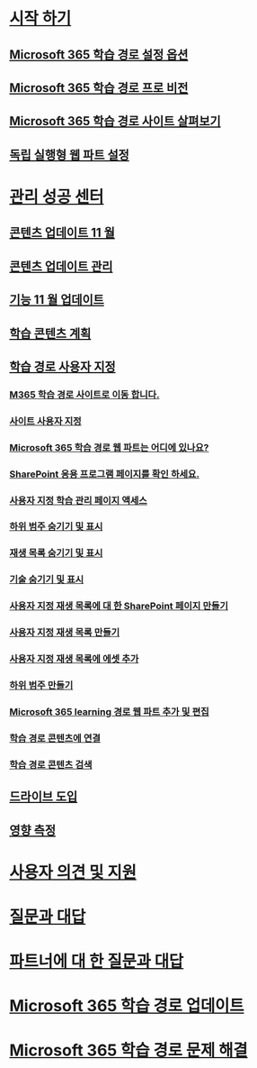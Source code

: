 # [시작 하기](index.md)
## [Microsoft 365 학습 경로 설정 옵션](custom_setupoptions.md)
## [Microsoft 365 학습 경로 프로 비전](custom_provision.md)
## [Microsoft 365 학습 경로 사이트 살펴보기](custom_exploresite.md)
## [독립 실행형 웹 파트 설정](custom_manualsetup.md)
# [관리 성공 센터](custom_successcenter.md)
## [콘텐츠 업데이트 11 월](custom_contentupdates.md)
## [콘텐츠 업데이트 관리](custom_contentupdatesmanage.md)
## [기능 11 월 업데이트](custom_featureupdates.md)
## [학습 콘텐츠 계획](custom_plancontent.md)
## [학습 경로 사용자 지정](custom_overview.md)
### [M365 학습 경로 사이트로 이동 합니다.](custom_goto.md)
### [사이트 사용자 지정](custom_edithelp.md)
### [Microsoft 365 학습 경로 웹 파트는 어디에 있나요?](custom_whereiswebpart.md)
### [SharePoint 응용 프로그램 페이지를 확인 하세요.](custom_apppages.md)
### [사용자 지정 학습 관리 페이지 액세스](custom_accessadmin.md)
### [하위 범주 숨기기 및 표시](custom_hideshowsub.md)
### [재생 목록 숨기기 및 표시](custom_hideshowplaylists.md)
### [기술 숨기기 및 표시](custom_hideshowtech.md)
### [사용자 지정 재생 목록에 대 한 SharePoint 페이지 만들기](custom_createnewpage.md)
### [사용자 지정 재생 목록 만들기](custom_createnewplaylist.md)
### [사용자 지정 재생 목록에 에셋 추가](custom_addassets.md)
### [하위 범주 만들기](custom_createnewcat.md)
### [Microsoft 365 learning 경로 웹 파트 추가 및 편집](custom_addwebpart.md)
### [학습 경로 콘텐츠에 연결](custom_linking.md)
### [학습 경로 콘텐츠 검색](custom_search.md)
## [드라이브 도입](driveadoption.md)
## [영향 측정](custom_measureimpact.md)
# [사용자 의견 및 지원](feedback.md)
# [질문과 대답](faq.md)
# [파트너에 대 한 질문과 대답](custom_partner.md)
# [Microsoft 365 학습 경로 업데이트](custom_update.md)
# [Microsoft 365 학습 경로 문제 해결](custom_troubleshooting.md) 
